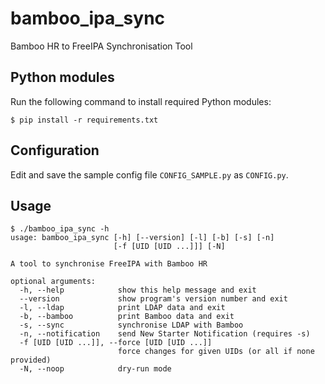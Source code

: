 # bamboo_ipa_sync
Bamboo HR to FreeIPA Synchronisation Tool

## Python modules
Run the following command to install required Python modules:
~~~
$ pip install -r requirements.txt
~~~

## Configuration
Edit and save the sample config file `CONFIG_SAMPLE.py` as `CONFIG.py`.

## Usage
```
$ ./bamboo_ipa_sync -h
usage: bamboo_ipa_sync [-h] [--version] [-l] [-b] [-s] [-n]
                       [-f [UID [UID ...]]] [-N]

A tool to synchronise FreeIPA with Bamboo HR

optional arguments:
  -h, --help            show this help message and exit
  --version             show program's version number and exit
  -l, --ldap            print LDAP data and exit
  -b, --bamboo          print Bamboo data and exit
  -s, --sync            synchronise LDAP with Bamboo
  -n, --notification    send New Starter Notification (requires -s)
  -f [UID [UID ...]], --force [UID [UID ...]]
                        force changes for given UIDs (or all if none provided)
  -N, --noop            dry-run mode
```
